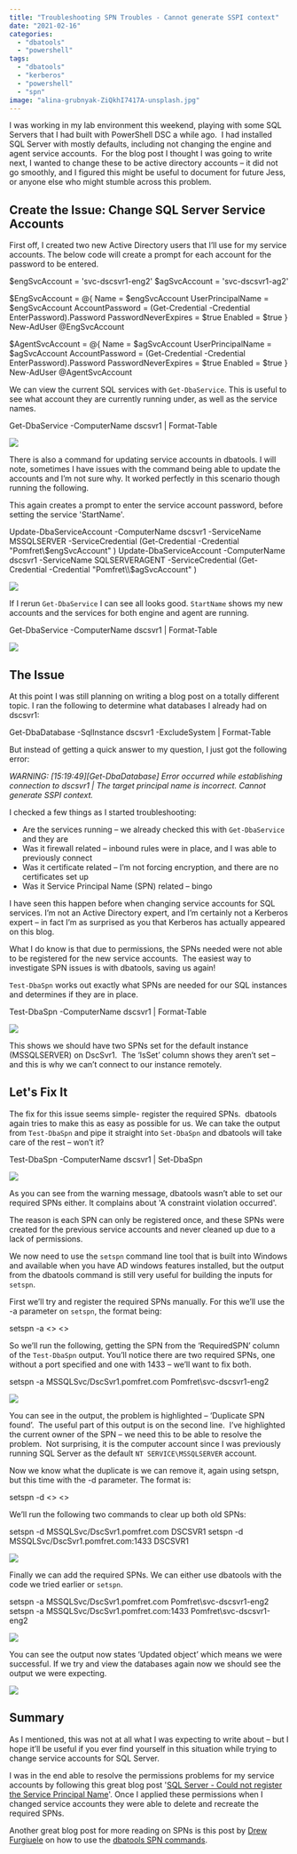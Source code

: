 ```yaml
---
title: "Troubleshooting SPN Troubles - Cannot generate SSPI context"
date: "2021-02-16"
categories:
  - "dbatools"
  - "powershell"
tags:
  - "dbatools"
  - "kerberos"
  - "powershell"
  - "spn"
image: "alina-grubnyak-ZiQkhI7417A-unsplash.jpg"
---
```


I was working in my lab environment this weekend, playing with some SQL Servers that I had built with PowerShell DSC a while ago.  I had installed SQL Server with mostly defaults, including not changing the engine and agent service accounts.  For the blog post I thought I was going to write next, I wanted to change these to be active directory accounts – it did not go smoothly, and I figured this might be useful to document for future Jess, or anyone else who might stumble across this problem.

## Create the Issue: Change SQL Server Service Accounts

First off, I created two new Active Directory users that I’ll use for my service accounts. The below code will create a prompt for each account for the password to be entered.

$engSvcAccount = 'svc-dscsvr1-eng2'
$agSvcAccount  = 'svc-dscsvr1-ag2'

$EngSvcAccount = @{
    Name                 = $engSvcAccount
    UserPrincipalName    = $engSvcAccount
    AccountPassword  	 = (Get-Credential -Credential EnterPassword).Password
    PasswordNeverExpires = $true
    Enabled              = $true
}
New-AdUser @EngSvcAccount

$AgentSvcAccount = @{
    Name                 = $agSvcAccount
    UserPrincipalName 	 = $agSvcAccount
    AccountPassword  	 = (Get-Credential -Credential EnterPassword).Password
    PasswordNeverExpires = $true
    Enabled              = $true
}
New-AdUser @AgentSvcAccount

We can view the current SQL services with `Get-DbaService`. This is useful to see what account they are currently running under, as well as the service names.

Get-DbaService -ComputerName dscsvr1 | Format-Table

[![](images/GetDbaService.jpg)](https://jesspomfret.com/wp-content/uploads/2021/02/GetDbaService.jpg)

There is also a command for updating service accounts in dbatools. I will note, sometimes I have issues with the command being able to update the accounts and I’m not sure why. It worked perfectly in this scenario though running the following.

This again creates a prompt to enter the service account password, before setting the service 'StartName'.

Update-DbaServiceAccount -ComputerName dscsvr1 -ServiceName MSSQLSERVER -ServiceCredential (Get-Credential -Credential "Pomfret\\$engSvcAccount" )
Update-DbaServiceAccount -ComputerName dscsvr1 -ServiceName SQLSERVERAGENT -ServiceCredential (Get-Credential -Credential "Pomfret\\$agSvcAccount" )

[![](images/UpdateDbaServiceAccount.png)](https://jesspomfret.com/wp-content/uploads/2021/02/UpdateDbaServiceAccount.png)

If I rerun `Get-DbaService` I can see all looks good. `StartName` shows my new accounts and the services for both engine and agent are running.

Get-DbaService -ComputerName dscsvr1 | Format-Table

[![](images/GetDbaService_post.jpg)](https://jesspomfret.com/wp-content/uploads/2021/02/GetDbaService_post.jpg)

## The Issue

At this point I was still planning on writing a blog post on a totally different topic. I ran the following to determine what databases I already had on dscsvr1:

Get-DbaDatabase -SqlInstance dscsvr1 -ExcludeSystem | Format-Table

But instead of getting a quick answer to my question, I just got the following error:

_WARNING: \[15:19:49\]\[Get-DbaDatabase\] Error occurred while establishing connection to dscsvr1 | The target principal name is incorrect. Cannot generate SSPI context._

I checked a few things as I started troubleshooting:

- Are the services running – we already checked this with `Get-DbaService` and they are
- Was it firewall related – inbound rules were in place, and I was able to previously connect
- Was it certificate related – I’m not forcing encryption, and there are no certificates set up
- Was it Service Principal Name (SPN) related – bingo

I have seen this happen before when changing service accounts for SQL services. I’m not an Active Directory expert, and I’m certainly not a Kerberos expert – in fact I’m as surprised as you that Kerberos has actually appeared on this blog. 

What I do know is that due to permissions, the SPNs needed were not able to be registered for the new service accounts.  The easiest way to investigate SPN issues is with dbatools, saving us again!

`Test-DbaSpn` works out exactly what SPNs are needed for our SQL instances and determines if they are in place.

Test-DbaSpn -ComputerName dscsvr1 | Format-Table

[![](images/Test-DbaSpn.jpg)](https://jesspomfret.com/wp-content/uploads/2021/02/Test-DbaSpn.jpg)

This shows we should have two SPNs set for the default instance (MSSQLSERVER) on DscSvr1.  The ‘IsSet’ column shows they aren’t set – and this is why we can’t connect to our instance remotely.

## Let's Fix It

The fix for this issue seems simple- register the required SPNs.  dbatools again tries to make this as easy as possible for us. We can take the output from `Test-DbaSpn` and pipe it straight into `Set-DbaSpn` and dbatools will take care of the rest – won’t it?

Test-DbaSpn -ComputerName dscsvr1 | Set-DbaSpn

[![](images/FailedToSetSPN.jpg)](https://jesspomfret.com/wp-content/uploads/2021/02/FailedToSetSPN.jpg)

As you can see from the warning message, dbatools wasn’t able to set our required SPNs either. It complains about 'A constraint violation occurred'.

The reason is each SPN can only be registered once, and these SPNs were created for the previous service accounts and never cleaned up due to a lack of permissions.

We now need to use the `setspn` command line tool that is built into Windows and available when you have AD windows features installed, but the output from the dbatools command is still very useful for building the inputs for `setspn`.

First we’ll try and register the required SPNs manually. For this we’ll use the -a parameter on `setspn`, the format being:

setspn -a <<SPN>> <<ServiceAccount>>

So we’ll run the following, getting the SPN from the ‘RequiredSPN’ column of the `Test-DbaSpn` output. You’ll notice there are two required SPNs, one without a port specified and one with 1433 – we’ll want to fix both.

setspn -a MSSQLSvc/DscSvr1.pomfret.com Pomfret\\svc-dscsvr1-eng2

[![](images/duplicateSpn.jpg)](https://jesspomfret.com/wp-content/uploads/2021/02/duplicateSpn.jpg)

You can see in the output, the problem is highlighted – ‘Duplicate SPN found’.  The useful part of this output is on the second line.  I’ve highlighted the current owner of the SPN – we need this to be able to resolve the problem.  Not surprising, it is the computer account since I was previously running SQL Server as the default `NT SERVICE\MSSQLSERVER` account.

Now we know what the duplicate is we can remove it, again using setspn, but this time with the -d parameter. The format is:

setspn -d <<SPN>> <<ServiceAccount>>

We’ll run the following two commands to clear up both old SPNs:

setspn -d MSSQLSvc/DscSvr1.pomfret.com DSCSVR1
setspn -d MSSQLSvc/DscSvr1.pomfret.com:1433 DSCSVR1

[![](images/DeleteSPN.jpg)](https://jesspomfret.com/wp-content/uploads/2021/02/DeleteSPN.jpg)

Finally we can add the required SPNs. We can either use dbatools with the code we tried earlier or `setspn`.

setspn -a MSSQLSvc/DscSvr1.pomfret.com Pomfret\\svc-dscsvr1-eng2
setspn -a MSSQLSvc/DscSvr1.pomfret.com:1433 Pomfret\\svc-dscsvr1-eng2

[![](images/addSpn.jpg)](https://jesspomfret.com/wp-content/uploads/2021/02/addSpn.jpg)

You can see the output now states ‘Updated object’ which means we were successful. If we try and view the databases again now we should see the output we were expecting.

[![](images/Get-DbaDatabase.jpg)](https://jesspomfret.com/wp-content/uploads/2021/02/Get-DbaDatabase.jpg)

## Summary

As I mentioned, this was not at all what I was expecting to write about – but I hope it’ll be useful if you ever find yourself in this situation while trying to change service accounts for SQL Server.

I was in the end able to resolve the permissions problems for my service accounts by following this great blog post '[SQL Server - Could not register the Service Principal Name](http://www.alexandreviot.net/2014/09/30/sql-server-could-not-register-the-service-principal-name-spn/)'. Once I applied these permissions when I changed service accounts they were able to delete and recreate the required SPNs.

Another great blog post for more reading on SPNs is this post by [Drew Furgiuele](https://www.twitter.com/pittfurg) on how to use the [dbatools SPN commands](https://dbatools.io/schwifty/).
